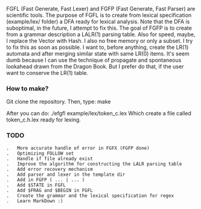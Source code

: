 FGFL (Fast Generate, Fast Lexer) and FGFP (Fast Generate, Fast Parser)
are scientific tools.
The purpose of FGFL is to create from lexical specification (example/lex/ folder)
a DFA ready for lexical analysis. Note that the DFA is suboptimal, in the future,
I attempt to fix this. 
The goal of FGFP is to create from a grammar description a LALR(1) parsing table.
Also for speed, maybe, I replace the Vector with Hash.
I also no free memory or only a subset. I try to fix this as soon as possible.
I want to, before anything, create the LR(1) automata and after merging similar state with same LR(0) items.
It's seem dumb because I can use the technique of propagate and spontaneous lookahead drawn from the Dragon Book.
But I prefer do that, if the user want to conserve the LR(1) table.

### How to make? ###
Git clone the repository.
Then, type: make

After you can do: ./efgfl example/lex/token_c.lex
Which create a file called token_c.h.lex ready for lexing.

### TODO ###
	.	More accurate handle of error in FGFX (FGFP done)
	.	Optimizing FOLLOW set
	.	Handle if file already exist
	.	Improve the algorithm for constructing the LALR parsing table
	.	Add error recovery mechanism
	.	Add parser and lexer in the template dir
	.	Add in FGFP ( ... | ... )
	.	Add $STATE in FGFL
	.	Add $FRAG and $BEGIN in FGFL
	.	Create the grammar and the lexical specification for regex
	.	Learn MarkDown :)


